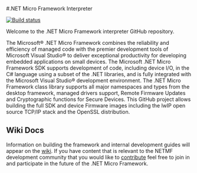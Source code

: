 #.NET Micro Framework Interpreter  

[![Build status](http://netmfbuildstatus.cloudapp.net/BuildStatus.svc/Badge)](http://netmfbuildstatus.cloudapp.net/BuildStatus.svc/Report)

Welcome to the .NET Micro Framework interpreter GitHub repository. 

The Microsoft® .NET Micro Framework combines the reliability and efficiency of managed code with the premier development tools of Microsoft Visual Studio® to deliver exceptional productivity for developing embedded applications on small devices. The Microsoft .NET Micro Framework SDK supports development of code, including device I/O, in the C# language using a subset of the .NET libraries, and is fully integrated with the Microsoft Visual Studio® development environment. The .NET Micro Framework class library supports all major namespaces and types from the desktop framework, managed drivers support, Remote Firmware Updates and Cryptographic functions for Secure Devices. This GitHub project allows building the full SDK and device Firmware images including the lwIP open source TCP/IP stack and the OpenSSL distribution.

## Wiki Docs
Information on building the framework and internal development guides will appear on the [wiki](https://github.com/NETMF/netmf-interpreter/wiki). If you have content that is relevant to the NETMF development community that you would like to [contribute](https://github.com/NETMF/netmf-interpreter/wiki/Contributing) feel free to join in and participate in the future of the .NET Micro Framework. 
